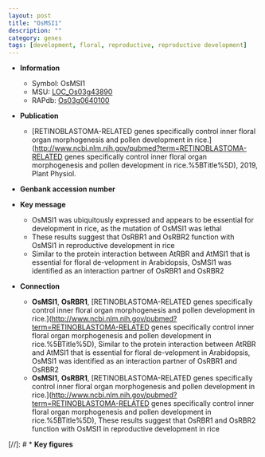 ```yaml
---
layout: post
title: "OsMSI1"
description: ""
category: genes
tags: [development, floral, reproductive, reproductive development]
---
```


* **Information**  
    + Symbol: OsMSI1  
    + MSU: [LOC_Os03g43890](http://rice.plantbiology.msu.edu/cgi-bin/ORF_infopage.cgi?orf=LOC_Os03g43890)  
    + RAPdb: [Os03g0640100](http://rapdb.dna.affrc.go.jp/viewer/gbrowse_details/irgsp1?name=Os03g0640100)  

* **Publication**  
    + [RETINOBLASTOMA-RELATED genes specifically control inner floral organ morphogenesis and pollen development in rice.](http://www.ncbi.nlm.nih.gov/pubmed?term=RETINOBLASTOMA-RELATED genes specifically control inner floral organ morphogenesis and pollen development in rice.%5BTitle%5D), 2019, Plant Physiol.

* **Genbank accession number**  

* **Key message**  
    + OsMSI1 was ubiquitously expressed and appears to be essential for development in rice, as the mutation of OsMSI1 was lethal
    + These results suggest that OsRBR1 and OsRBR2 function with OsMSI1 in reproductive development in rice
    + Similar to the protein interaction between AtRBR and AtMSI1 that is essential for floral de-velopment in Arabidopsis, OsMSI1 was identified as an interaction partner of OsRBR1 and OsRBR2

* **Connection**  
    + __OsMSI1__, __OsRBR1__, [RETINOBLASTOMA-RELATED genes specifically control inner floral organ morphogenesis and pollen development in rice.](http://www.ncbi.nlm.nih.gov/pubmed?term=RETINOBLASTOMA-RELATED genes specifically control inner floral organ morphogenesis and pollen development in rice.%5BTitle%5D),  Similar to the protein interaction between AtRBR and AtMSI1 that is essential for floral de-velopment in Arabidopsis, OsMSI1 was identified as an interaction partner of OsRBR1 and OsRBR2
    + __OsMSI1__, __OsRBR1__, [RETINOBLASTOMA-RELATED genes specifically control inner floral organ morphogenesis and pollen development in rice.](http://www.ncbi.nlm.nih.gov/pubmed?term=RETINOBLASTOMA-RELATED genes specifically control inner floral organ morphogenesis and pollen development in rice.%5BTitle%5D),  These results suggest that OsRBR1 and OsRBR2 function with OsMSI1 in reproductive development in rice

[//]: # * **Key figures**  


